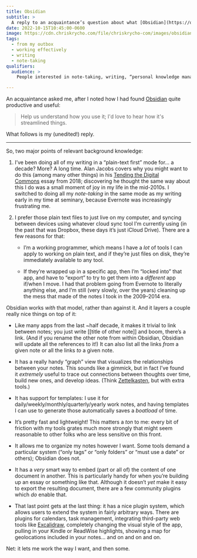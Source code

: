 ```yaml
---
title: Obsidian
subtitle: >
  A reply to an acquaintance’s question about what [Obsidian](https://obsidian.md) is doing for me.
date: 2022-10-15T10:45:00-0600
image: https://cdn.chriskrycho.com/file/chriskrycho-com/images/obsidian.png
tags:
  - from my outbox
  - working effectively
  - writing
  - note-taking
qualifiers:
  audience: >
    People interested in note-taking, writing, “personal knowledge management,” and the use of tools in that space.

---
```


An acquaintance asked me, after I noted how I had found [Obsidian](https://obsidian.md) quite productive and useful:

> Help us understand how you use it; I'd love to hear how it's streamlined things.

What follows is my (unedited!) reply.

---

So, two major points of relevant background knowledge:

1. I’ve been doing all of my writing in a “plain-text first” mode for… a decade? More? A long time. Alan Jacobs covers why you might want to do this (among many other things) in his [Tending the Digital Commons](http://ayjay.org/Tending.pdf) essay from 2018; discovering he thought the same way about this I do was a small moment of joy in my life in the mid-2010s. I switched to doing all my *note-taking* in the same mode as my writing early in my time at seminary, because Evernote was increasingly frustrating me.

2. I prefer those plain text files to just live on my computer, and syncing between devices using whatever cloud sync tool I’m currently using (in the past that was Dropbox, these days it’s just iCloud Drive). There are a few reasons for that:

    - I’m a working programmer, which means I have a *lot* of tools I can apply to working on plain text, and if they’re just files on disk, they’re immediately available to any tool.

    - If they’re wrapped up in a specific app, then I’m “locked into” that app, and have to “export” to try to get them into a *different* app if/when I move. I had that problem going from Evernote to literally anything else, and I’m still (very slowly, over the years) cleaning up the mess that made of the notes I took in the 2009–2014 era.

Obsidian works *with* that model, rather than against it. And it layers a couple really nice things on top of it:

- Like many apps from the last ~half decade, it makes it trivial to link between notes; you just write [[title of other note]] and boom, there’s a link. (And if you rename the other note from within Obsidian, Obsidian will update all the references to it!) It can also list all the links *from* a given note or all the links *to* a given note.

- It has a really handy “graph” view that visualizes the relationships between your notes. This sounds like a gimmick, but in fact I’ve found it *extremely* useful to trace out connections between thoughts over time, build new ones, and develop ideas. (Think [Zettelkasten](https://v4.chriskrycho.com/2019/what-is-a-zettelkasten.html), but with extra tools.)

- It has support for templates: I use it for daily/weekly/monthly/quarterly/yearly work notes, and having templates I can use to generate those automatically saves a *boatload* of time.

- It’s pretty fast and lightweight! This matters a *ton* to me: every bit of friction with my tools grates much more strongly that might seem reasonable to other folks who are less sensitive on this front.

- It allows me to organize my notes however I want. Some tools demand a particular system (“only tags” or “only folders” or “must use a date” or others); Obsidian does not.

- It has a *very* smart way to embed (part or all of) the content of one document in another. This is particularly handy for when you’re building up an essay or something like that. Although it doesn’t *yet* make it easy to export the resulting document, there are a few community plugins which *do* enable that.

- That last point gets at the last thing: it has a nice plugin system, which allows users to extend the system in fairly arbitrary ways. There are plugins for calendars, task management, integrating third-party web tools like [Excalidraw](https://excalidraw.com/), completely changing the visual style of the app, pulling in your Kindle or ReadWise highlights, showing a map for geolocations included in your notes… and on and on and on.


Net: it lets me work the way I want, and then some.